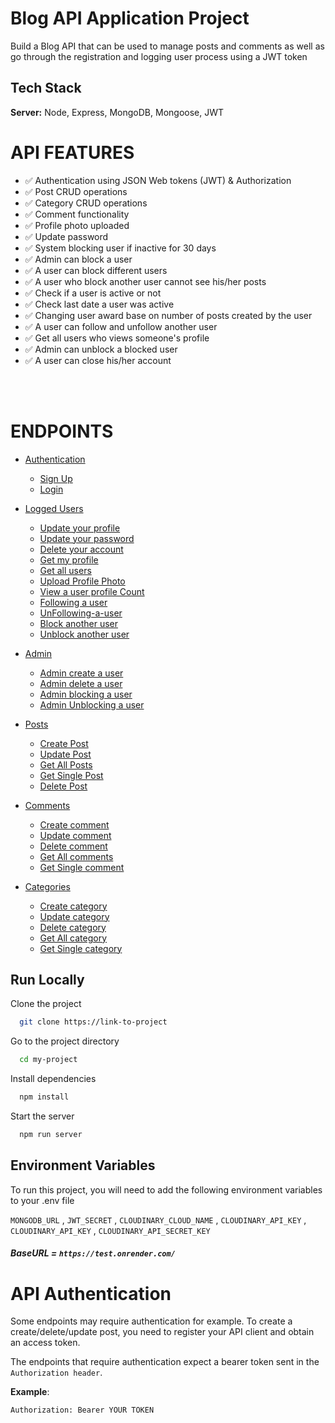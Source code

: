 # Blog API Application Project

Build a Blog API that can be used to manage posts and comments as well as go through the registration and logging user process using a JWT token

## Tech Stack

**Server:** Node, Express, MongoDB, Mongoose, JWT

# API FEATURES

- ✅ Authentication using JSON Web tokens (JWT) & Authorization
- ✅ Post CRUD operations
- ✅ Category CRUD operations
- ✅ Comment functionality
- ✅ Profile photo uploaded
- ✅ Update password
- ✅ System blocking user if inactive for 30 days
- ✅ Admin can block a user
- ✅ A user can block different users
- ✅ A user who block another user cannot see his/her posts
- ✅ Check if a user is active or not
- ✅ Check last date a user was active
- ✅ Changing user award base on number of posts created by the user
- ✅ A user can follow and unfollow another user
- ✅ Get all users who views someone's profile
- ✅ Admin can unblock a blocked user
- ✅ A user can close his/her account

</br>
</br>



# ENDPOINTS

- [Authentication](#Authentication)

  - [ Sign Up ](#Sign-Up)
  - [ Login ](#Login)

- [Logged Users](#Logged-Users)

  - [Update your profile](#Update-your-profile)
  - [Update your password](#Update-user-password)
  - [Delete your account](#Delete-your-account)
  - [Get my profile](#get-my-profile)
  - [Get all users](#Get-all-users)
  - [Upload Profile Photo](#Upload-Profile-Photo)
  - [View a user profile Count](#view-a-user-profile)
  - [Following a user](#Following-a-user)
  - [UnFollowing-a-user](#UnFollowing-a-user)
  - [Block another user](#Block-user)
  - [Unblock another user](#Unblock-user)

- [Admin](#admin)

  - [Admin create a user](#Admin-create-a-user)
  - [Admin delete a user](#Admin-delete-a-user)
  - [Admin blocking a user](#Admin-blocking-a-user)
  - [Admin Unblocking a user](#Admin-unblocking-a-user)

- [Posts](#Posts)

  - [Create Post](#Create-Post)
  - [Update Post](#Update-Post)
  - [Get All Posts](#Get-All-Posts)
  - [Get Single Post](#Get-Single-Post)
  - [Delete Post](#Delete-Post)

- [Comments](#Comments)

  - [Create comment](#Create-Comment)
  - [Update comment](#Update-Comment)
  - [Delete comment](#Delete-Comment)
  - [Get All comments](#Get-All-Comment)
  - [Get Single comment](#Get-Single-Comment)

- [Categories](#Categories)
  - [Create category](#Create-Category)
  - [Update category](#Update-Category)
  - [Delete category](#Delete-Category)
  - [Get All category](#Get-All-Category)
  - [Get Single category](#Get-Single-Category)

## Run Locally

Clone the project

```bash
  git clone https://link-to-project
```

Go to the project directory

```bash
  cd my-project
```

Install dependencies

```bash
  npm install
```

Start the server

```bash
  npm run server
```

## Environment Variables

To run this project, you will need to add the following environment variables to your .env file

`MONGODB_URL` , `JWT_SECRET` , `CLOUDINARY_CLOUD_NAME` , `CLOUDINARY_API_KEY` , `CLOUDINARY_API_KEY` , `CLOUDINARY_API_SECRET_KEY`

##### BaseURL = `https://test.onrender.com/`

# API Authentication

Some endpoints may require authentication for example. To create a create/delete/update post, you need to register your API client and obtain an access token.

The endpoints that require authentication expect a bearer token sent in the `Authorization header`.

**Example**:

`Authorization: Bearer YOUR TOKEN`
